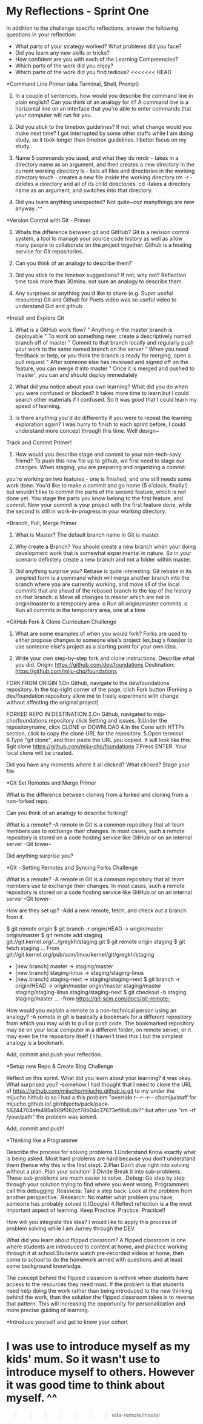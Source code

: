 # My Reflections - Sprint One 











In addition to the challenge specific reflections, answer the following questions in your reflection:

* What parts of your strategy worked? What problems did you face?
* Did you learn any new skills or tricks?
* How confident are you with each of the Learning Competencies?
* Which parts of the work did you enjoy?
* Which parts of the work did you find tedious?
<<<<<<< HEAD



*Command Line Primer (aka Terminal, Shell, Prompt)

1.	In a couple of sentences, how would you describe the command line in plain english? Can you think of an analogy for it?
A command line is a horizontal line on an interface that you're able to enter           commands that your computer will run for you. 

2.	Did you stick to the timebox guidelines? If not, what change would you make next time? 
I got interrupted by some other staffs while I am doing study, so it took longer than timebox guidelines. I better focus on my study..

3.	Name 5 commands you used, and what they do
mrdir - takes in a directory name as an argument, and then creates a new directory in the current working directory
ls  - lists all files and directories in the working directory
touch - creates a new file inside the working directory
rm -r - deletes a directory and all of its child directories.
 cd -takes a directory name as an argument, and switches into that directory.

4.	Did you learn anything unexpected? Not quite~coz manythings are new anyway..^^


*Version Control with Git - Primer

1.	Whats the difference between git and GitHub?
Git is a revision control system, a tool to manage your source code history as well as allow many people to collaborate on the project together.
Github is a hosting service for Git repositories.

2.	Can you think of an analogy to describe them?

3.	Did you stick to the timebox suggestions? If not, why not?
Reflection time took more than 30mins. not sure an analogy to describe them.

4.	Any surprises or anything you'd like to share (e.g. Super useful resources)
Git and Github for Poets video was so useful video to understand Gid and github.

*Install and Explore Git

1.	What is a GitHub work flow?
"	Anything in the master branch is deployable
"	To work on something new, create a descriptively named branch off of master 
"	Commit to that branch locally and regularly push your work to the same named branch on the server
"	When you need feedback or help, or you think the branch is ready for merging, open a pull request 
"	After someone else has reviewed and signed off on the feature, you can merge it into master
"	Once it is merged and pushed to 'master', you can and should deploy immediately

2.	What did you notice about your own learning? What did you do when you were confused or blocked?
It takes more time to learn but  I could search other materials if I confused.
So It was good that I could learn my speed of learning.

3.	Is there anything you'd do differently if you were to repeat the learning exploration again? 
I was hurry to finish to each sprint before, I could understand more concept through this time. Well design~

Track and Commit Primer!

1.	How would you describe stage and commit to your non-tech-savy friend?
To push this new file up to github, we first need to stage our changes. 
When staging, you are preparing and organizing a commit.

you're working on two features - one is finished, and one still needs some work done. You'd like to make a commit and go home (5 o'clock, finally!) but wouldn't like to commit the parts of the second feature, which is not done yet. You stage the parts you know belong to the first feature, and commit. Now your commit is your project with the first feature done, while the second is still in work-in-progress in your working directory.

*Branch, Pull, Merge Primer

1.	What is Master?
The default branch name in Git is master.

2.	Why create a Branch?
You should create a new branch when your doing development work that is somewhat experimental in nature. So in your scenario definitely create a new branch and not a folder within master. 

3.	Did anything surprise you?
Rebase is quite interesting. 
Git rebase in its simplest form is a command which will merge another branch into the branch where you are currently working, and move all of the local commits that are ahead of the rebased branch to the top of the history on that branch.
o	Move all changes to master which are not in origin/master to a temporary area.
o	Run all origin/master commits.
o	Run all commits in the temporary area, one at a time

*GitHub Fork & Clone Curriculum Challenge

1. What are some examples of when you would fork?
Forks are used to either propose changes to someone else's project (ex,bug's fixes)or to use someone else's project as a starting point for your own idea.

2. Write your own step-by-step fork and clone instructions. Describe what you did.
 Origin: https://github.com/dev/foundations
Destination: https://github.com/miju-cho/foundations

FORK FROM ORIGIN
1.On Github, navigate to the dev/foundations repository. In the top-right corner of the page, clich Fork button 
(Forking a dev/foundation repository allow me to freely experiment with change without affecting the original project)

FORKED REPO IN DESTINATION
2.On Github, navigated to miju-cho/foundations repository
click Setting and issues.
3.Under the repositoryname, click CLONE or DOWNLOAD
4.In the Cone with HTTPs section, click to copy the clone URL for the repository.
5.Open terminal
6.Type "git clone", and then paste the URL you copied. It will look like this:
$git clone https://github.com/miju-cho/foundations
7.Press ENTER. Your local clone will be created.

Did you have any moments where it all clicked? What clicked?
Stage your file.

*Git Set Remotes and Merge Primer

What is the difference between cloning from a forked and cloning from a non-forked repo.

Can you think of an analogy to describe forking?

What is a remote?
-A remote in Git is a common repository that all team members use to exchange their changes. In most cases, such a remote repository is stored on a code hosting service like GitHub or on an internal server -Git tower-

Did anything surprise you?

*Git - Setting Remotes and Syncing Forks Challenge

What is a remote?
-A remote in Git is a common repository that all team members use to exchange their changes. In most cases, such a remote repository is stored on a code hosting service like GitHub or on an internal server -Git tower-

How are they set up?
-Add a new remote, fetch, and check out a branch from it

$ git remote
origin
$ git branch -r
  origin/HEAD -> origin/master
  origin/master
$ git remote add staging git://git.kernel.org/.../gregkh/staging.git
$ git remote
origin
staging
$ git fetch staging
...
From git://git.kernel.org/pub/scm/linux/kernel/git/gregkh/staging
 * [new branch]      master     -> staging/master
 * [new branch]      staging-linus -> staging/staging-linus
 * [new branch]      staging-next -> staging/staging-next
$ git branch -r
  origin/HEAD -> origin/master
  origin/master
  staging/master
  staging/staging-linus
  staging/staging-next
$ git checkout -b staging staging/master
...
-from https://git-scm.com/docs/git-remote-

How would you explain a remote to a non-technical person using an analogy?
-A remote in git is basically a bookmark for a different repository from which you may wish to pull or push code.
The bookmarked repository may be on your local computer in a different folder, on remote server, or it may even be the repository itself ( I haven't tried this ) but the simplest analogy is a bookmark.

Add, commit and push your reflection.

*Setup new Repo & Create Blog Challenge

Reflect on this sprint. What did you learn about your learning? it was okay.
What surprised you? 
-somehow I had thought that I need to clone the URL of https://github.com/mijucho/mijucho.github.io.git to my under the mijucho.hithub.io so I had a this problem "override r--r--r-- chomiju/staff for mijucho.github.io/.git/objects/pack/pack-56244704efe495a909f082cf78b04c37673ef9b8.idx?" but after use "rm -rf /your/path" the problem was solved.

Add, commit and push!

*Thinking like a Programmer

Describe the process for solving problems
1.Understand
Know exactly what is being asked. Most hard problems are hard because you don’t understand them (hence why this is the first step).
2.Plan
Don’t dive right into solving without a plan. Plan your solution!
3.Divide
Break it into sub-problems. These sub-problems are much easier to solve.
.Debug: Go step by step through your solution trying to find where you went wrong. Programmers call this debugging
.Reassess: Take a step back. Look at the problem from another perspective. 
.Research: No matter what problem you have, someone has probably solved it.(Google)
4.Reflect
reflection is a the most important aspect of learning.
Keep Practice. Practice. Practice!!

How will you integrate this idea?
I would like to apply this process of problem solving while I am Jurney through the DEV.

What did you learn about flipped classroom?
A flipped classroom is one where students are introduced to content at home, and practice working through it at school.Students watch pre-recorded videos at home, then come to school to do the homework armed with questions and at least some background knowledge.

The concept behind the flipped classroom is rethink when students have access to the resources they need most. If the problem is that students need help doing the work rather than being introduced to the new thinking behind the work, than the solution the flipped classroom takes is to reverse that pattern. This will increasing the opportunity for personalization and more precise guiding of learning. 


*Introduce yourself and get to know your cohort

 I was use to introduce myself as my kids' mum. So it wasn't use to introduce myself to others. However it was good time to think about myself. ^^
=======
>>>>>>> eda-remote/master
